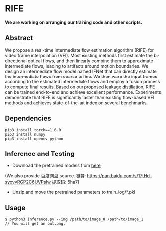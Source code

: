 # RIFE
**We are working on arranging our training code and other scripts.**

## Abstract
We propose a real-time intermediate flow estimation algorithm (RIFE) for video frame interpolation (VFI). Most existing methods first estimate the bi-directional optical flows, and then linearly combine them to approximate intermediate flows, leading to artifacts around motion boundaries. We design an intermediate flow model named IFNet that can directly estimate the intermediate flows from coarse to fine. We then warp the input frames according to the estimated intermediate flows and employ a fusion process to compute final results. Based on our proposed leakage distillation, RIFE can be trained end-to-end and achieve excellent performance. Experiments demonstrate that RIFE is significantly faster than existing flow-based VFI methods and achieves state-of-the-art index on several benchmarks.

## Dependencies
```
pip3 install torch==1.6.0
pip3 install numpy
pip3 install opencv-python
```

## Inference and Testing
* Download the pretrained models from [here](https://drive.google.com/file/d/1c1R7iF-ypN6USo-D2YH_ORtaH3tukSlo/view?usp=sharing)

(We also provide 百度网盘 source. 链接: https://pan.baidu.com/s/17tHd-syovvRGP2C6UVPsIw 提取码: 5ha7)
* Unzip and move the pretrained parameters to train_log/\*.pkl

## Usage
```
$ python3 inference.py --img /path/to/image_0 /path/to/image_1
// You will get an out.png. 
```
